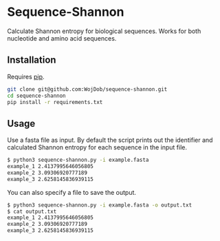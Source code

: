 # Sequence-Shannon
Calculate Shannon entropy for biological sequences. Works for both nucleotide and amino acid sequences.

## Installation

Requires [pip](https://choosealicense.com/licenses/mit/). 

```bash
git clone git@github.com:WojDob/sequence-shannon.git
cd sequence-shannon
pip install -r requirements.txt
```

## Usage 

Use a fasta file as input. By default the script prints out the identifier and calculated Shannon entropy for each sequence in the input file.
```bash
$ python3 sequence-shannon.py -i example.fasta
example_1 2.4137995646056805
example_2 3.09306920777189
example_3 2.6258145836939115
```

You can also specify a file to save the output.
```bash
$ python3 sequence-shannon.py -i example.fasta -o output.txt
$ cat output.txt 
example_1 2.4137995646056805
example_2 3.09306920777189
example_3 2.6258145836939115
```
